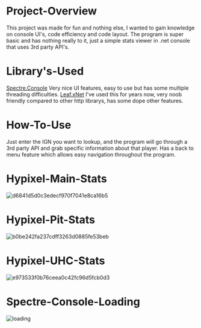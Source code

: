 # Project-Overview
This project was made for fun and nothing else, I wanted to gain knowledge on console UI's, code efficiency and code layout. The program is super basic and has nothing really to it, just a simple stats viewer in .net console that uses 3rd party API's.

# Library's-Used
[Spectre.Console](https://github.com/spectreconsole) Very nice UI features, easy to use but has some multiple threading difficulties.
[Leaf.xNet](https://github.com/csharp-leaf) I've used this for years now, very noob friendly compared to other http librarys, has some dope other features.

# How-To-Use
Just enter the IGN you want to lookup, and the program will go through a 3rd party API and grab specific information about that player. Has a back to menu feature which allows easy navigation throughout the program. 


# Hypixel-Main-Stats
![d6841d5d0c3edecf970f7041e8ca16b5](https://user-images.githubusercontent.com/93891128/175719968-4339c5c9-fd2a-4c76-b7e6-6a08af295e67.png)


# Hypixel-Pit-Stats
![b0be242fa237cdff3263d0885fe53beb](https://user-images.githubusercontent.com/93891128/175719878-0420ec51-f4f8-4d69-9f44-14bfc03d59b6.png)


# Hypixel-UHC-Stats
![e973533f0b76ceea0c42fc96d5fcb0d3](https://user-images.githubusercontent.com/93891128/175720070-d4575ff0-14d0-4e20-ba8f-5a60d85ab4f0.png)


# Spectre-Console-Loading
![loading](https://user-images.githubusercontent.com/93891128/175720090-306f7a19-fa2b-4846-8a47-e705c20e15d7.png)
